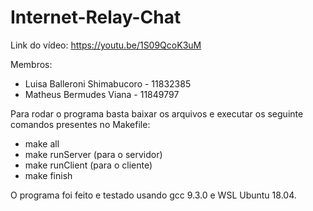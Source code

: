 # Internet-Relay-Chat

Link do vídeo:
https://youtu.be/1S09QcoK3uM

Membros:
- Luisa Balleroni Shimabucoro - 11832385
- Matheus Bermudes Viana - 11849797

Para rodar o programa basta baixar os arquivos e executar os seguinte comandos presentes no Makefile:
- make all
- make runServer (para o servidor)
- make runClient (para o cliente)
- make finish

O programa foi feito e testado usando gcc 9.3.0 e WSL Ubuntu 18.04.
